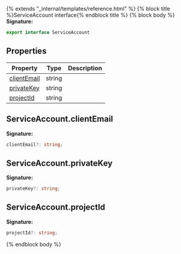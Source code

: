{% extends "_internal/templates/reference.html" %}
{% block title %}ServiceAccount interface{% endblock title %}
{% block body %}
<b>Signature:</b>

```typescript
export interface ServiceAccount 
```

## Properties

|  Property | Type | Description |
|  --- | --- | --- |
|  [clientEmail](./firebase-admin.app.serviceaccount.md#serviceaccountclientemail) | string |  |
|  [privateKey](./firebase-admin.app.serviceaccount.md#serviceaccountprivatekey) | string |  |
|  [projectId](./firebase-admin.app.serviceaccount.md#serviceaccountprojectid) | string |  |

## ServiceAccount.clientEmail

<b>Signature:</b>

```typescript
clientEmail?: string;
```

## ServiceAccount.privateKey

<b>Signature:</b>

```typescript
privateKey?: string;
```

## ServiceAccount.projectId

<b>Signature:</b>

```typescript
projectId?: string;
```
{% endblock body %}
